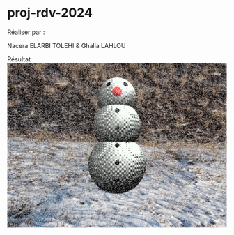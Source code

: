 # proj-rdv-2024
Réaliser par :

Nacera ELARBI TOLEHI & Ghalia LAHLOU

Résultat : 
![Alt text](https://raw.githubusercontent.com/levathian1/proj-rdv-2024/master/out.jpg)